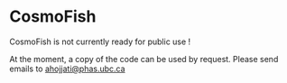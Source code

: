 # CosmoFish

CosmoFish is not currently ready for public use !

At the moment, a copy of the code can be used by request. Please send emails to ahojjati@phas.ubc.ca

